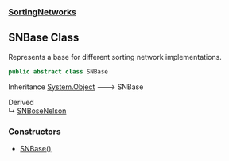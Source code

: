 ### [SortingNetworks](./SortingNetworks.md 'SortingNetworks')
## SNBase Class
Represents a base for different sorting network implementations.  
```csharp
public abstract class SNBase
```
Inheritance [System.Object](https://docs.microsoft.com/en-us/dotnet/api/System.Object 'System.Object') &#129106; SNBase  

Derived  
&#8627; [SNBoseNelson](./SortingNetworks-SNBoseNelson.md 'SortingNetworks.SNBoseNelson')  
### Constructors
- [SNBase()](./SortingNetworks-SNBase-SNBase().md 'SortingNetworks.SNBase.SNBase()')
